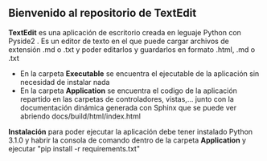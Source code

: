 ## Bienvenido al repositorio de TextEdit 

**TextEdit** es una aplicación de escritorio creada en leguaje Python con Pyside2 . Es un editor de texto en el que puede cargar archivos de extensión .md o .txt y poder editarlos y guardarlos en formato .html, .md o .txt

* En la carpeta **Executable** se encuentra el ejecutable de la aplicación sin necesidad de instalar nada
* En la carpeta **Application** se encuentra el codigo de la aplicación repartido en las carpetas de controladores, vistas,... junto con la documentación dinámica generada con Sphinx que se puede ver abriendo docs/build/html/index.html

**Instalación** 
para poder ejecutar la aplicación debe tener instalado Python 3.1.0 y habrir la consola de comando dentro de la carpeta **Application** y ejecutar "pip install -r requirements.txt"
